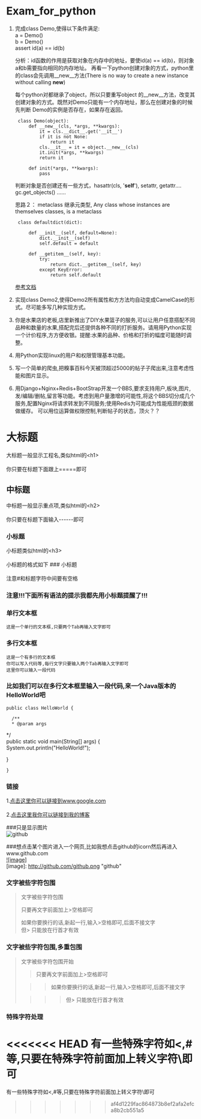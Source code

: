 Exam_for_python
===============
1. 完成class Demo,使得以下条件满足:<br/>a = Demo() <br />b = Demo() <br />assert id(a) == id(b) <br />

    分析：id函数的作用是获取对象在内存中的地址，要使id(a) == id(b)，则对象a和b需要指向相同的内存地址。
    再看一下python创建对象的方式，python里的class会先调用__new__方法(There is no way to create a new instance without calling __new__)

    每个python对都继承了object，所以只要重写object 的__new__方法，改变其创建对象的方式。既然对Demo只能有一个内存地址，那么在创建对象的时候先判断
    Demo的实例是否存在，如果存在返回。
    
        class Demo(object):
            def __new__(cls, *args, **kwargs):
                it = cls.__dict__.get('__it__')
                if it is not None:
                    return it
                cls.__it__ = it = object.__new__(cls)
                it.init(*args, **kwargs)
                return it
                
            def init(*args, **kwargs):
                pass

    判断对象是否创建还有一些方式，hasattr(cls, '__self__'), setattr, getattr....
    gc.get_objects()
    ......


    思路２： metaclass 继承元类型, Any class whose instances are themselves classes, is a metaclass

        class defaultdict(dict):

            def __init__(self, default=None):
                dict.__init__(self)
                self.default = default

            def __getitem__(self, key):
                try:
                    return dict.__getitem__(self, key)
                except KeyError:
                    return self.default


    [参考文档](http://www.python.org/download/releases/2.2/descrintro/)<br />

2. 实现class Demo2,使得Demo2所有属性和方方法均自动变成CamelCase的形式。尽可能多写几种实现方式。<br />


3. 你是水果店的老板,店里新推出了DIY水果篮子的服务,可以让用户任意搭配不同品种和数量的水果,搭配完后还提供各种不同的打折服务。请用用Python实现一个计价程序,方方便收银。提醒:水果的品种、价格和打折的幅度可能随时调整。

4. 用Python实现linux的用户和权限管理基本功能。

5. 写一个简单的爬虫,把糗事百科今天被顶超过5000的帖子子爬出来,注意考虑性能和图片显示。


6. 用Django+Nginx+Redis+BootStrap开发一个BBS,要求支持用户,板块,图片,发/编辑/删帖,留言等功能。考虑到用户量激增的可能性,将这个BBS切分成几个服务,配置Nginx将请求转发到不同服务;使用Redis为可能成为性能瓶颈的数据做缓存。
可以用位运算做权限控制,判断帖子的状态，顶火？？

大标题  
===================================  
  大标题一般显示工程名,类似html的\<h1\><br />  
  你只要在标题下面跟上=====即可  
  
    
中标题  
-----------------------------------  
  中标题一般显示重点项,类似html的\<h2\><br />  
  你只要在标题下面输入------即可  
    
### 小标题  
  小标题类似html的\<h3\><br />  
  小标题的格式如下 ### 小标题<br />  
  注意#和标题字符中间要有空格  
  
### 注意!!!下面所有语法的提示我都先用小标题提醒了!!!   
  
### 单行文本框  
    这是一个单行的文本框,只要两个Tab再输入文字即可  
          
### 多行文本框    
    这是一个有多行的文本框  
    你可以写入代码等,每行文字只要输入两个Tab再输入文字即可  
    这里你可以输入一段代码  
  
### 比如我们可以在多行文本框里输入一段代码,来一个Java版本的HelloWorld吧  
    public class HelloWorld {  
  
      /**  
      * @param args  
   */  
   public static void main(String[] args) {  
   System.out.println("HelloWorld!");  
  
   }  
  
    }  
### 链接  
1.[点击这里你可以链接到www.google.com](http://www.google.com)<br />  
2.[点击这里我你可以链接到我的博客](http://guoyunsky.iteye.com)<br />  
  
###只是显示图片  
![github](http://github.com/unicorn.png "github")  
  
###想点击某个图片进入一个网页,比如我想点击github的icorn然后再进入www.github.com  
[![image]](http://www.github.com/)  
[image]: http://github.com/github.png "github"  
  
### 文字被些字符包围  
> 文字被些字符包围  
>  
> 只要再文字前面加上>空格即可  
>  
> 如果你要换行的话,新起一行,输入>空格即可,后面不接文字  
> 但> 只能放在行首才有效  
  
### 文字被些字符包围,多重包围  
> 文字被些字符包围开始  
>  
> > 只要再文字前面加上>空格即可  
>  
>  > > 如果你要换行的话,新起一行,输入>空格即可,后面不接文字  
>  
> > > > 但> 只能放在行首才有效  
  
### 特殊字符处理  
<<<<<<< HEAD
有一些特殊字符如<,#等,只要在特殊字符前面加上转义字符\即可<br />  
=======
有一些特殊字符如<,#等,只要在特殊字符前面加上转义字符\即可<br />  
>>>>>>> af4d1229fac864873b8ef2afa2efca8b2cb551a5
